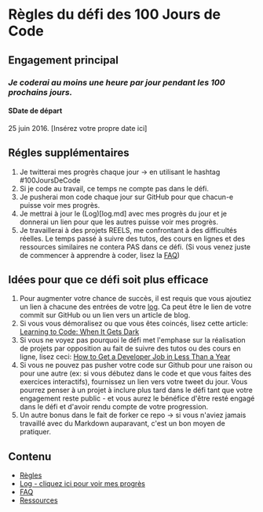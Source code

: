 # Règles du défi des 100 Jours de Code

## Engagement principal
### *Je coderai au moins une heure par jour pendant les 100 prochains jours.*

#### SDate de départ
25 juin 2016. [Insérez votre propre date ici]

## Régles supplémentaires
1. Je twitterai mes progrès chaque jour -> en utilisant le hashtag #100JoursDeCode
2. Si je code au travail, ce temps ne compte pas dans le défi.
3. Je pusherai mon code chaque jour sur GitHub pour que chacun-e puisse voir mes progrès.
4. Je mettrai à jour le (Log)[log.md] avec mes progrès du jour et je donnerai un lien pour que les autres puisse voir mes progrès.
5. Je travaillerai à des projets REELS, me confrontant à des difficultés réelles. Le temps passé à suivre des tutos, des cours en lignes et des ressources similaires ne contera PAS dans ce défi. (Si vous venez juste de commencer à apprendre à coder, lisez la [FAQ](FAQ.md))


## Idées pour que ce défi soit plus efficace
1. Pour augmenter votre chance de succès, il est requis que vous ajoutiez un lien à chacune des entrées de votre [log](log.md). Ca peut être le lien de votre commit sur GitHub ou un lien vers un article de blog.
2. Si vous vous démoralisez ou que vous êtes coincés, lisez cette article: [Learning to Code: When It Gets Dark](https://medium.freecodecamp.com/learning-to-code-when-it-gets-dark-e485edfb58fd)
3. Si vous ne voyez pas pourquoi le défi met l'emphase sur la réalisation de projets par opposition au fait de suivre des tutos ou des cours en ligne, lisez ceci: [How to Get a Developer Job in Less Than a Year](https://medium.freecodecamp.com/how-to-get-a-developer-job-in-less-than-a-year-c27bbfe71645)
4. Si vous ne pouvez pas pusher votre code sur Github pour une raison ou pour une autre (ex: si vous débutez dans le code et que vous faites des exercices interactifs), fournissez un lien vers votre tweet du jour. Vous pourrez penser à un projet à inclure plus tard dans le défi tant que votre engagement reste public - et vous aurez le bénéfice d'être resté engagé dans le défi et d'avoir rendu compte de votre progression.
5. Un autre bonus dans le fait de forker ce repo -> si vous n'aviez jamais travaillé avec du Markdown auparavant, c'est un bon moyen de pratiquer.

## Contenu
* [Règles](regles.md)
* [Log - cliquez ici pour voir mes progrès](log.md)
* [FAQ](FAQ.md)
* [Ressources](ressources.md)
